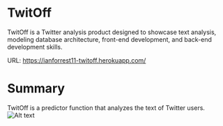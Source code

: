 # TwitOff
TwitOff is a Twitter analysis product designed to showcase text analysis, modeling database architecture, front-end development, and back-end development skills.

URL: https://ianforrest11-twitoff.herokuapp.com/

# Summary
TwitOff is a predictor function that analyzes the text of Twitter users.
![Alt text](/Users/ianforrest/Desktop/coding/repos/ianforrest11/TwitOff/images/menu.png?raw=true "Title")